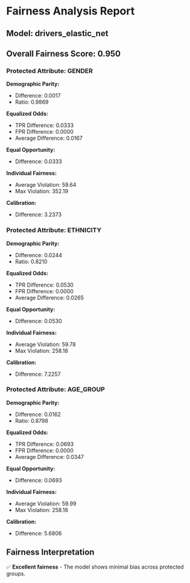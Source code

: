 
# Fairness Analysis Report
## Model: drivers_elastic_net
## Overall Fairness Score: 0.950

### Protected Attribute: GENDER

**Demographic Parity:**
- Difference: 0.0017
- Ratio: 0.9869

**Equalized Odds:**
- TPR Difference: 0.0333
- FPR Difference: 0.0000
- Average Difference: 0.0167

**Equal Opportunity:**
- Difference: 0.0333

**Individual Fairness:**
- Average Violation: 59.64
- Max Violation: 352.19

**Calibration:**
- Difference: 3.2373

### Protected Attribute: ETHNICITY

**Demographic Parity:**
- Difference: 0.0244
- Ratio: 0.8210

**Equalized Odds:**
- TPR Difference: 0.0530
- FPR Difference: 0.0000
- Average Difference: 0.0265

**Equal Opportunity:**
- Difference: 0.0530

**Individual Fairness:**
- Average Violation: 59.78
- Max Violation: 258.18

**Calibration:**
- Difference: 7.2257

### Protected Attribute: AGE_GROUP

**Demographic Parity:**
- Difference: 0.0162
- Ratio: 0.8798

**Equalized Odds:**
- TPR Difference: 0.0693
- FPR Difference: 0.0000
- Average Difference: 0.0347

**Equal Opportunity:**
- Difference: 0.0693

**Individual Fairness:**
- Average Violation: 59.99
- Max Violation: 258.18

**Calibration:**
- Difference: 5.6806

## Fairness Interpretation

✅ **Excellent fairness** - The model shows minimal bias across protected groups.
